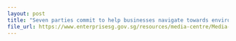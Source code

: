 ```yaml
---
layout: post
title: "Seven parties commit to help businesses navigate towards environmental sustainability with Green CompassTM"
file_url: https://www.enterprisesg.gov.sg/resources/media-centre/Media-Releases/2022/october/mr05622_seven-parties-commit-to-help-businesses-navigate-towards-environmental-sustainability-with-green-compass
---
```

